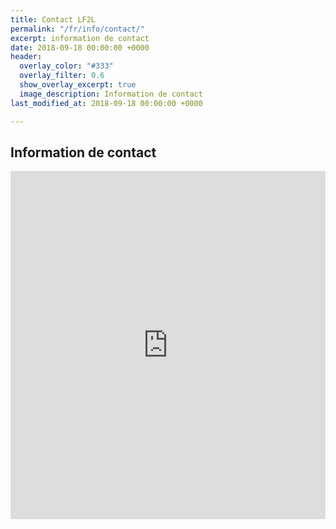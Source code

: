 ```yaml
---
title: Contact LF2L
permalink: "/fr/info/contact/"
excerpt: information de contact
date: 2018-09-18 00:00:00 +0000
header:
  overlay_color: "#333"
  overlay_filter: 0.6
  show_overlay_excerpt: true
  image_description: Information de contact
last_modified_at: 2018-09-18 00:00:00 +0000

---
```

## Information de contact

<iframe height="557"
                            allowTransparency="true"
                            frameborder="0"
                            scrolling="no"
                            style="width:100%;border:none"
                            src="https://lf2l.wufoo.com/embed/mspzvpa1bdexyq/">
                      <a href="https://lf2l.wufoo.com/forms/mspzvpa1bdexyq/">
                        Fill out my Wufoo form!
                      </a>
                    </iframe>
                                           
